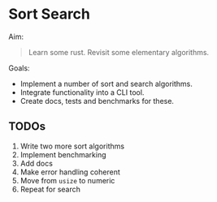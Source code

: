 # Sort Search 

Aim:

> Learn some rust. Revisit some elementary algorithms.

Goals: 

* Implement a number of sort and search algorithms.
* Integrate functionality into a CLI tool.
* Create docs, tests and benchmarks for these. 

## TODOs 

1. Write two more sort algorithms 
2. Implement benchmarking
3. Add docs 
4. Make error handling coherent
5. Move from `usize` to numeric 
6. Repeat for search
